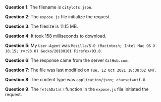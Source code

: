**Question 1**: The filename is `citylots.json`.

**Question 2**: The `expose.js` file initialize the request.

**Question 3**: The filesize is 11.15 MB.

**Question 4**: It took 158 milliseconds to download.

**Question 5**: My `User-Agent` was `Mozilla/5.0 (Macintosh; Intel Mac OS X 10.15; rv:93.0) Gecko/20100101 Firefox/93.0`.

**Question 6**: The response came from the server `GitHub.com`.

**Question 7**: The file was last modified on `Tue, 12 Oct 2021 18:38:02 GMT`.

**Question 8**: The content type was `application/json; charset=utf-8`.

**Question 9**: The `fetchData()` function in the `expose.js` file initiated the request.

